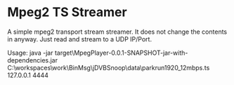 Mpeg2 TS Streamer
======

A simple mpeg2 transport stream streamer. 
It does not change the contents in anyway. Just read and stream to a UDP IP/Port. 

Usage:
java -jar target\MpegPlayer-0.0.1-SNAPSHOT-jar-with-dependencies.jar C:\workspaces\work\BinMsg\jDVBSnoop\data\parkrun1920_12mbps.ts 127.0.0.1 4444

